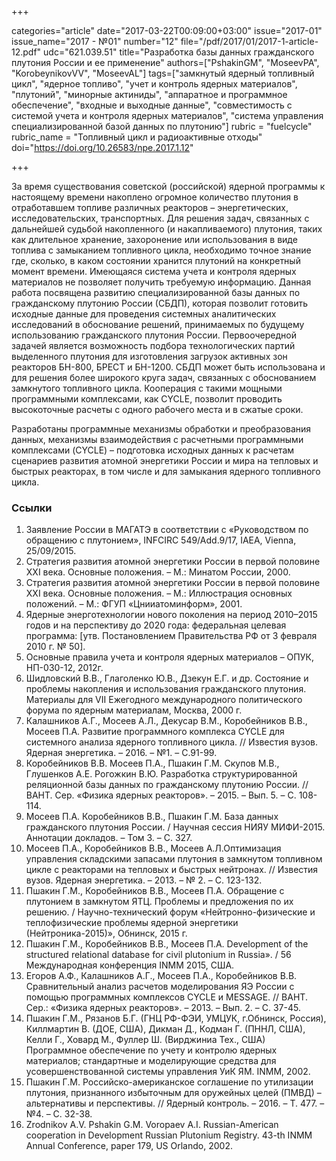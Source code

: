 +++

categories="article"
date="2017-03-22T00:09:00+03:00"
issue="2017-01"
issue_name="2017 - №01"
number="12"
file="/pdf/2017/01/2017-1-article-12.pdf"
udc="621.039.51"
title="Разработка базы данных гражданского плутония России и ее применение"
authors=["PshakinGM", "MoseevPA", "KorobeynikovVV", "MoseevAL"]
tags=["замкнутый ядерный топливный цикл", "ядерное топливо", "учет и контроль ядерных материалов", "плутоний", "минорные актиниды", "аппаратное и программное обеспечение", "входные и выходные данные", "совместимость с системой учета и контроля ядерных материалов", "система управления специализированной базой данных по плутонию"]
rubric = "fuelcycle"
rubric_name = "Топливный цикл и радиоактивные отходы"
doi="https://doi.org/10.26583/npe.2017.1.12"

+++

За время существования советской (российской) ядерной программы к настоящему времени накоплено огромное количество плутония в отработавшем топливе различных реакторов – энергетических, исследовательских, транспортных. Для решения задач, связанных с дальнейшей судьбой накопленного (и накапливаемого) плутония, таких как длительное хранение, захоронение или использования в виде топлива с замыканием топливного цикла, необходимо точное знание где, сколько, в каком состоянии хранится плутоний на конкретный момент времени. Имеющаяся система учета и контроля ядерных материалов не позволяет получить требуемую информацию. Данная работа посвящена развитию специализированной базы данных по гражданскому плутонию России (СБДП), которая позволит готовить исходные данные для проведения системных аналитических исследований в обоснование решений, принимаемых по будущему использованию гражданского плутония России. Первоочередной задачей является возможность подбора технологических партий выделенного плутония для изготовления загрузок активных зон реакторов БН-800, БРЕСТ и БН-1200. СБДП может быть использована и для решения более широкого круга задач, связанных с обоснованием замкнутого топливного цикла. Кооперация с такими мощными программными комплексами, как CYCLE, позволит проводить высокоточные расчеты с одного рабочего места и в сжатые сроки.

Разработаны программные механизмы обработки и преобразования данных, механизмы взаимодействия с расчетными программными комплексами (CYCLE) – подготовка исходных данных к расчетам сценариев развития атомной энергетики России и мира на тепловых и быстрых реакторах, в том числе и для замыкания ядерного топливного цикла.

### Ссылки

1. Заявление России в МАГАТЭ в соответствии с «Руководством по обращению с плутонием», INFCIRC 549/Add.9/17, IAEA, Vienna, 25/09/2015.
2. Стратегия развития атомной энергетики России в первой половине XXI века. Основные положения. – М.: Минатом России, 2000.
3. Стратегия развития атомной энергетики России в первой половине XXI века. Основные положения. – М.: Иллюстрация основных положений. – М.: ФГУП «Цнииатоминформ», 2001.
4. Ядерные энерготехнологии нового поколения на период 2010–2015 годов и на перспективу до 2020 года: федеральная целевая программа: [утв. Постановлением Правительства РФ от 3 февраля 2010 г. № 50].
5. Основные правила учета и контроля ядерных материалов – ОПУК, НП-030-12, 2012г.
6. Шидловский В.В., Глаголенко Ю.В., Дзекун Е.Г. и др. Состояние и проблемы накопления и использования гражданского плутония. Материалы для VII Ежегодного международного политического форума по ядерным материалам, Москва, 2000 г.
7. Калашников А.Г., Мосеев А.Л., Декусар В.М., Коробейников В.В., Мосеев П.А. Развитие программного комплекса CYCLE для системного анализа ядерного топливного цикла. // Известия вузов. Ядерная энергетика. – 2016. – №1. – С.91-99.
8. Коробейников В.В. Мосеев П.А., Пшакин Г.М. Скупов М.В., Глушенков А.Е. Рогожкин В.Ю. Разработка структурированной реляционной базы данных по гражданскому плутонию России. // ВАНТ. Сер. «Физика ядерных реакторов». – 2015. – Вып. 5. – С. 108-114.
9. Мосеев П.А. Коробейников В.В., Пшакин Г.М. База данных гражданского плутония России. / Научная сессия НИЯУ МИФИ-2015. Аннотации докладов. – Том 3. – С. 327.
10. Мосеев П.А., Коробейников В.В., Мосеев А.Л.Оптимизация управления складскими запасами плутония в замкнутом топливном цикле с реакторами на тепловых и быстрых нейтронах. // Известия вузов. Ядерная энергетика. – 2013. – № 2. – С. 123-132.
11. Пшакин Г.М., Коробейников В.В., Мосеев П.А. Обращение с плутонием в замкнутом ЯТЦ. Проблемы и предложения по их решению. / Научно-технический форум «Нейтронно-физические и теплофизические проблемы ядерной энергетики (Нейтроника-2015)», Обнинск, 2015 г.
12. Пшакин Г.М., Коробейников В.В., Мосеев П.А. Development of the structured relational database for civil plutonium in Russia». / 56 Международная конференция INMM 2015, США.
13. Егоров А.Ф., Калашников А.Г., Мосеев П.А., Коробейников В.В. Сравнительный анализ расчетов моделирования ЯЭ России с помощью программных комплексов CYCLE и MESSAGE. // ВАНТ. Сер.: «Физика ядерных реакторов». – 2013. – Вып. 2. – С. 37-45.
14. Пшакин Г.М., Рязанов Б.Г. (ГНЦ РФ-ФЭИ, УМЦУК, г.Обнинск, Россия), Киллмартин В. (ДОЕ, США), Дикман Д., Кодман Г. (ПННЛ, США), Келли Г., Ховард М., Фуллер Ш. (Вирджиниа Тех., США) Программное обеспечение по учету и контролю ядерных материалов; cтандартные и моделирующие средства для усовершенствованной системы управления УиК ЯМ. INMM, 2002.
15. Пшакин Г.М. Российско-американское соглашение по утилизации плутония, признанного избыточным для оружейных целей (ПМВД) – альтернативы и перспективы. // Ядерный контроль. – 2016. – Т. 477. – №4. – С. 32-38.
16. Zrodnikov A.V. Pshakin G.M. Voropaev A.I. Russian-American cooperation in Development Russian Plutonium Registry. 43-th INMM Annual Conference, paper 179, US Orlando, 2002.